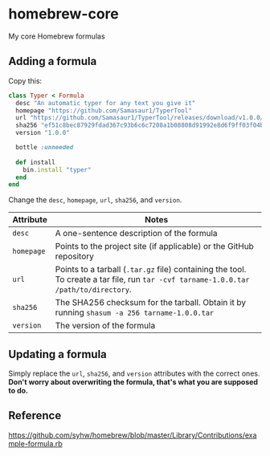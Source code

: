# homebrew-core
My core Homebrew formulas

## Adding a formula
Copy this:
```ruby
class Typer < Formula
  desc "An automatic typer for any text you give it"
  homepage "https://github.com/Samasaur1/TyperTool"
  url "https://github.com/Samasaur1/TyperTool/releases/download/v1.0.0/typer-1.0.0.tar.gz"
  sha256 "ef51c8bec87929fdad367c93b6c6c7208a1b08808d91992e8d6f9ff03f04b1cb"
  version "1.0.0"

  bottle :unneeded
  
  def install
    bin.install "typer"
  end
end
```
Change the `desc`, `homepage`, `url`, `sha256`, and `version`.

| Attribute | Notes |
| --------- | ----- |
| `desc` | A one-sentence description of the formula |
| `homepage` | Points to the project site (if applicable) or the GitHub repository |
| `url` | Points to a tarball (`.tar.gz` file) containing the tool. To create a tar file, run `tar -cvf tarname-1.0.0.tar /path/to/directory`. |
| `sha256` | The SHA256 checksum for the tarball. Obtain it by running `shasum -a 256 tarname-1.0.0.tar` |
| `version` | The version of the formula |

## Updating a formula
Simply replace the `url`, `sha256`, and `version` attributes with the correct ones. **Don't worry about overwriting the formula, that's what you are supposed to do.**

## Reference
https://github.com/syhw/homebrew/blob/master/Library/Contributions/example-formula.rb
